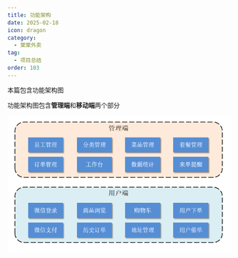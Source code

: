 ```yaml
---
title: 功能架构
date: 2025-02-18
icon: dragon
category:
  - 棠棠外卖
tag:
  - 项目总结
order: 103
---
```


本篇包含功能架构图

<!-- more -->

功能架构图包含**管理端**和**移动端**两个部分

![功能架构图](/assets/images/image-20221106194424735.png)
  
